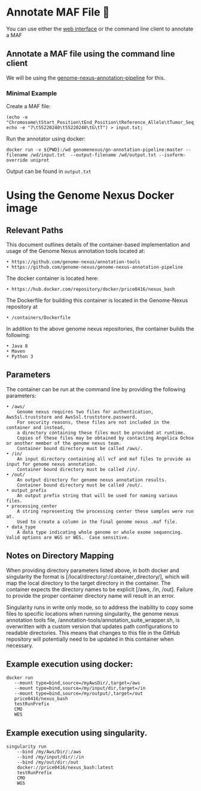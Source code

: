 # Annotate MAF File 📄

You can use either the [web interface](https://www.cbioportal.org/mutation_mapper) or the command line client to annotate a MAF

## Annotate a MAF file using the command line client
We will be using the [genome-nexus-annotation-pipeline](https://github.com/genome-nexus/genome-nexus-annotation-pipeline/pulls) for this.

### Minimal Example
Create a MAF file:
```
(echo -e "Chromosome\tStart_Position\tEnd_Position\tReference_Allele\tTumor_Seq_Allele1"; echo -e "7\t55220240\t55220240\tG\tT") > input.txt;
```

Run the annotator using docker:
```
docker run -v ${PWD}:/wd genomenexus/gn-annotation-pipeline:master --filename /wd/input.txt  --output-filename /wd/output.txt --isoform-override uniprot
```

Output can be found in `output.txt`



# Using the Genome Nexus Docker image

## Relevant Paths

This document outlines details of the container-based implementation and usage of the Genome Nexus annotation tools located at:

	• https://github.com/genome-nexus/annotation-tools
	• https://github.com/genome-nexus/genome-nexus-annotation-pipeline
    
The docker container is located here:

	• https://hub.docker.com/repository/docker/price0416/nexus_bash

The Dockerfile for building this container is located in the Genome-Nexus repository at 

    • /containers/Dockerfile

In addition to the above genome nexus repositories, the container builds the following:

	• Java 8
	• Maven
	• Python 3


## Parameters

The container can be run at the command line by providing the following parameters:

	• /aws/
	    Genome nexus requires two files for authentication, AwsSsl.truststore and AwsSsl.truststore.password.  
        For security reasons, these files are not included in the container and instead,
        a directory containing these files must be provided at runtime.           
        Copies of these files may be obtained by contacting Angelica Ochoa or another member of the genome nexus team.  
        Container bound directory must be called /aws/.
    • /in/
        An input directory containing all vcf and maf files to provide as input for genome nexus annotation.
        Container bound directory must be called /in/.
    • /out/
        An output directory for genome nexus annotation results. 
        Container bound directory must be called /out/.
    • output_prefix
        An output prefix string that will be used for naming various files.  
    • processing_center
        A string representing the processing center these samples were run at.  
        Used to create a column in the final genome nexus .maf file.
    • data_type
        A data type indicating whole genome or whole exome sequencing.  Valid options are WGS or WES.  Case sensitive.

## Notes on Directory Mapping

When providing directory parameters listed above, in both docker and singularity the format is [/local/directory/:/container_directory/], which will map the local directory to the target directory in the container.  The container expects the directory names to be explicit [/aws, /in, /out].  Failure to provide the proper container directory name will result in an error.  

Singularity runs in write only mode, so to address the inability to copy some files to specific locations when running singularity, the genome nexus annotation tools file, /annotation-tools/annotation_suite_wrapper.sh, is overwritten with a custom version that updates path configurations to readable directories.  This means that changes to this file in the GitHub repository will potentially need to be updated in this container when necessary.


## Example execution using docker:

```
docker run 
   --mount type=bind,source=/myAwsDir/,target=/aws 
   --mount type=bind,source=/my/input/dir,target=/in 
   --mount type=bind,source=/my/output/,target=/out 
   price0416/nexus_bash 
   testRunPrefix
   CMO
   WES
```

## Example execution using singularity.

```
singularity run 
    --bind /my/Aws/Dir/:/aws 
    --bind /my/input/dir/:/in 
    --bind /my/out/dir:/out 
    docker://price0416/nexus_bash:latest 
    testRunPrefix 
    CMO 
    WGS
```

